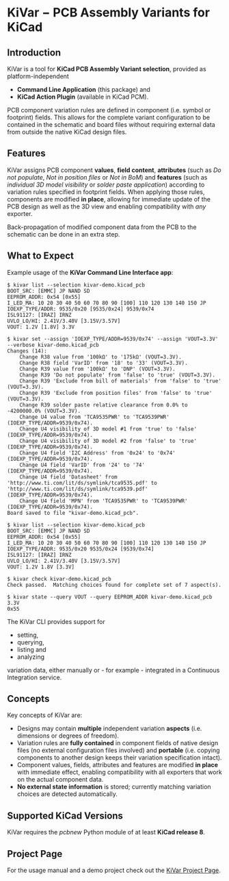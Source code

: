 # KiVar − PCB Assembly Variants for KiCad

## Introduction

KiVar is a tool for **KiCad PCB Assembly Variant selection**, provided as platform-independent

 * **Command Line Application** (this package) and
 * **KiCad Action Plugin** (available in KiCad PCM).

PCB component variation rules are defined in component (i.e. symbol or footprint) fields.  This allows for the complete variant configuration to be contained in the schematic and board files without requiring external data from outside the native KiCad design files.

## Features

KiVar assigns PCB component **values**, **field content**, **attributes** (such as _Do not populate_, _Not in position files_ or _Not in BoM_) and **features** (such as _individual 3D model visibility_ or _solder paste application_) according to variation rules specified in footprint fields.  When applying those rules, components are modified **in place**, allowing for immediate update of the PCB design as well as the 3D view and enabling compatibility with _any_ exporter.

Back-propagation of modified component data from the PCB to the schematic can be done in an extra step.

## What to Expect

Example usage of the **KiVar Command Line Interface app**:

```
$ kivar list --selection kivar-demo.kicad_pcb 
BOOT_SRC: [EMMC] JP NAND SD
EEPROM_ADDR: 0x54 [0x55]
I_LED_MA: 10 20 30 40 50 60 70 80 90 [100] 110 120 130 140 150 JP
IOEXP_TYPE/ADDR: 9535/0x20 [9535/0x24] 9539/0x74
ISL91127: [IRAZ] IRNZ
UVLO_LO/HI: 2.41V/3.40V [3.15V/3.57V]
VOUT: 1.2V [1.8V] 3.3V

$ kivar set --assign 'IOEXP_TYPE/ADDR=9539/0x74' --assign 'VOUT=3.3V' --verbose kivar-demo.kicad_pcb 
Changes (14):
    Change R38 value from '100kΩ' to '175kΩ' (VOUT=3.3V).
    Change R38 field 'VarID' from '18' to '33' (VOUT=3.3V).
    Change R39 value from '100kΩ' to 'DNP' (VOUT=3.3V).
    Change R39 'Do not populate' from 'false' to 'true' (VOUT=3.3V).
    Change R39 'Exclude from bill of materials' from 'false' to 'true' (VOUT=3.3V).
    Change R39 'Exclude from position files' from 'false' to 'true' (VOUT=3.3V).
    Change R39 solder paste relative clearance from 0.0% to -4200000.0% (VOUT=3.3V).
    Change U4 value from 'TCA9535PWR' to 'TCA9539PWR' (IOEXP_TYPE/ADDR=9539/0x74).
    Change U4 visibility of 3D model #1 from 'true' to 'false' (IOEXP_TYPE/ADDR=9539/0x74).
    Change U4 visibility of 3D model #2 from 'false' to 'true' (IOEXP_TYPE/ADDR=9539/0x74).
    Change U4 field 'I2C Address' from '0x24' to '0x74' (IOEXP_TYPE/ADDR=9539/0x74).
    Change U4 field 'VarID' from '24' to '74' (IOEXP_TYPE/ADDR=9539/0x74).
    Change U4 field 'Datasheet' from 'http://www.ti.com/lit/ds/symlink/tca9535.pdf' to 'http://www.ti.com/lit/ds/symlink/tca9539.pdf' (IOEXP_TYPE/ADDR=9539/0x74).
    Change U4 field 'MPN' from 'TCA9535PWR' to 'TCA9539PWR' (IOEXP_TYPE/ADDR=9539/0x74).
Board saved to file "kivar-demo.kicad_pcb".

$ kivar list --selection kivar-demo.kicad_pcb 
BOOT_SRC: [EMMC] JP NAND SD
EEPROM_ADDR: 0x54 [0x55]
I_LED_MA: 10 20 30 40 50 60 70 80 90 [100] 110 120 130 140 150 JP
IOEXP_TYPE/ADDR: 9535/0x20 9535/0x24 [9539/0x74]
ISL91127: [IRAZ] IRNZ
UVLO_LO/HI: 2.41V/3.40V [3.15V/3.57V]
VOUT: 1.2V 1.8V [3.3V]

$ kivar check kivar-demo.kicad_pcb 
Check passed.  Matching choices found for complete set of 7 aspect(s).

$ kivar state --query VOUT --query EEPROM_ADDR kivar-demo.kicad_pcb 
3.3V
0x55
```

The KiVar CLI provides support for 

 * setting,
 * querying,
 * listing and
 * analyzing

variation data, either manually or - for example - integrated in a Continuous Integration service.

## Concepts

Key concepts of KiVar are:

 * Designs may contain **multiple** independent variation **aspects** (i.e. dimensions or degrees of freedom).
 * Variation rules are **fully contained** in component fields of native design files (no external configuration files involved) and **portable** (i.e. copying components to another design keeps their variation specification intact).
 * Component values, fields, attributes and features are modified **in place** with immediate effect, enabling compatibility with all exporters that work on the actual component data.
 * **No external state information** is stored; currently matching variation choices are detected automatically.

## Supported KiCad Versions

KiVar requires the _pcbnew_ Python module of at least **KiCad release 8**.

## Project Page

For the usage manual and a demo project check out the [KiVar Project Page](https://github.com/markh-de/KiVar).
